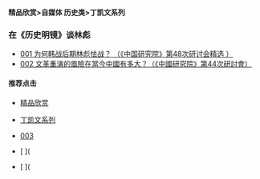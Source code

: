 #### 精品欣赏>自媒体 历史类>丁凯文系列
### 在《历史明镜》谈林彪

- [001 为何韩战后期林彪怯战？ （《中国研究院》第48次研讨会精选 ）](https://youtu.be/3YBkwHAveQ4)
- [002 文革重演的風險在當今中國有多大？（《中國研究院》第44次研討會）](https://youtu.be/Vq51b6wJPmI)


#### 推荐点击
- [精品欣赏](https://summer200.github.io/content/main)
- [丁凯文系列](https://summer200.github.io/content/DingKaiwen)



- [ 003  ](https://youtu.be/4H1mzr01_Zc)
- [   ](
- [   ](
